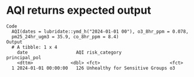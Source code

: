 # AQI returns expected output

    Code
      AQI(dates = lubridate::ymd_h("2024-01-01 00"), o3_8hr_ppm = 0.078,
      pm25_24hr_ugm3 = 35.9, co_8hr_ppm = 8.4)
    Output
      # A tibble: 1 x 4
        date                  AQI risk_category                  principal_pol
        <dttm>              <dbl> <fct>                          <fct>        
      1 2024-01-01 00:00:00   126 Unhealthy for Sensitive Groups o3           

